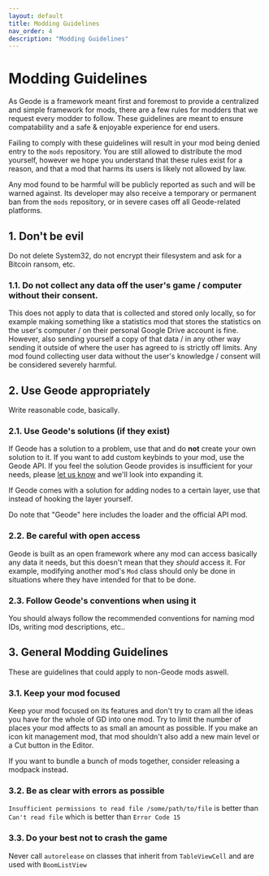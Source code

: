 ```yaml
---
layout: default
title: Modding Guidelines
nav_order: 4
description: "Modding Guidelines"
---
```


# Modding Guidelines

As Geode is a framework meant first and foremost to provide a centralized and simple framework for mods, there are a few rules for modders that we request every modder to follow. These guidelines are meant to ensure compatability and a safe & enjoyable experience for end users.

Failing to comply with these guidelines will result in your mod being denied entry to the `mods` repository. You are still allowed to distribute the mod yourself, however we hope you understand that these rules exist for a reason, and that a mod that harms its users is likely not allowed by law.

Any mod found to be harmful will be publicly reported as such and will be warned against. Its developer may also receive a temporary or permanent ban from the `mods` repository, or in severe cases off all Geode-related platforms.

## 1. Don't be evil

Do not delete System32, do not encrypt their filesystem and ask for a Bitcoin ransom, etc.

### 1.1. Do not collect any data off the user's game / computer without their consent.

This does not apply to data that is collected and stored only locally, so for example making something like a statistics mod that stores the statistics on the user's computer / on their personal Google Drive account is fine. However, also sending yourself a copy of that data / in any other way sending it outside of where the user has agreed to is strictly off limits. Any mod found collecting user data without the user's knowledge / consent will be considered severely harmful.

## 2. Use Geode appropriately

Write reasonable code, basically.

### 2.1. Use Geode's solutions (if they exist)

If Geode has a solution to a problem, use that and do **not** create your own solution to it. If you want to add custom keybinds to your mod, use the Geode API. If you feel the solution Geode provides is insufficient for your needs, please [let us know](/docs/contributing) and we'll look into expanding it.

If Geode comes with a solution for adding nodes to a certain layer, use that instead of hooking the layer yourself.

Do note that "Geode" here includes the loader and the official API mod.

### 2.2. Be careful with open access

Geode is built as an open framework where any mod can access basically any data it needs, but this doesn't mean that they *should* access it. For example, modifying another mod's `Mod` class should only be done in situations where they have intended for that to be done.

### 2.3. Follow Geode's conventions when using it

You should always follow the recommended conventions for naming mod IDs, writing mod descriptions, etc..

## 3. General Modding Guidelines

These are guidelines that could apply to non-Geode mods aswell.

### 3.1. Keep your mod focused

Keep your mod focused on its features and don't try to cram all the ideas you have for the whole of GD into one mod. Try to limit the number of places your mod affects to as small an amount as possible. If you make an icon kit management mod, that mod shouldn't also add a new main level or a Cut button in the Editor.

If you want to bundle a bunch of mods together, consider releasing a modpack instead.

### 3.2. Be as clear with errors as possible

`Insufficient permissions to read file /some/path/to/file` is better than `Can't read file` which is better than `Error Code 15`

### 3.3. Do your best not to crash the game

Never call `autorelease` on classes that inherit from `TableViewCell` and are used with `BoomListView`

